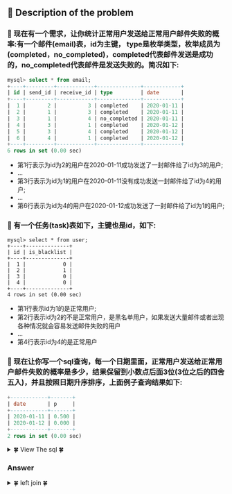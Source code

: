 ## &#128044; Description of the problem

### &#127800; 现在有一个需求，让你统计正常用户发送给正常用户邮件失败的概率:有一个邮件(email)表，id为主键， type是枚举类型，枚举成员为(completed，no_completed)，completed代表邮件发送是成功的，no_completed代表邮件是发送失败的。简况如下:

```sql
mysql> select * from email;
+----+---------+------------+--------------+------------+
| id | send_id | receive_id | type         | date       |
+----+---------+------------+--------------+------------+
|  1 |       2 |          3 | completed    | 2020-01-11 |
|  2 |       1 |          3 | completed    | 2020-01-11 |
|  3 |       1 |          4 | no_completed | 2020-01-11 |
|  4 |       3 |          1 | completed    | 2020-01-12 |
|  5 |       3 |          4 | completed    | 2020-01-12 |
|  6 |       4 |          1 | completed    | 2020-01-12 |
+----+---------+------------+--------------+------------+
6 rows in set (0.00 sec)
```
- 第1行表示为id为2的用户在2020-01-11成功发送了一封邮件给了id为3的用户;
- ...
- 第3行表示为id为1的用户在2020-01-11没有成功发送一封邮件给了id为4的用户;
- ...
- 第6行表示为id为4的用户在2020-01-12成功发送了一封邮件给了id为1的用户;

### &#127800; 有一个任务(task)表如下，主键也是id，如下:

```
mysql> select * from user;
+----+--------------+
| id | is_blacklist |
+----+--------------+
|  1 |            0 |
|  2 |            1 |
|  3 |            0 |
|  4 |            0 |
+----+--------------+
4 rows in set (0.00 sec)
```
- 第1行表示id为1的是正常用户;
- 第2行表示id为2的不是正常用户，是黑名单用户，如果发送大量邮件或者出现各种情况就会容易发送邮件失败的用户
- ...
- 第4行表示id为4的是正常用户
### &#127800; 现在让你写一个sql查询，每一个日期里面，正常用户发送给正常用户邮件失败的概率是多少，结果保留到小数点后面3位(3位之后的四舍五入)，并且按照日期升序排序，上面例子查询结果如下: 

```sql
+------------+-------+
| date       | p     |
+------------+-------+
| 2020-01-11 | 0.500 |
| 2020-01-12 | 0.000 |
+------------+-------+
2 rows in set (0.00 sec)

```


<details>
<summary>&#127808; View The sql &#127808;</summary>
  
```sql
create table email
(id smallint(5) not null primary key,
send_id smallint(5) not null,
receive_id smallint(5) not null,
type varchar(255) not null,
date date() not null);
```
```sql
create table user
(id smallint(5) not null primary key,
is_blacklist smallint(5) not null
);
```
```sql
insert ignore into email
(id, send_id, receive_id, type, date)
values
#(1,2,3,'completed','2020-01-11'),
(2,1,3,'completed','2020-01-11'),
(3,1,4,'no_completed','2020-01-11'),
(4,3,1,'completed','2020-01-12'),
(5,3,4,'completed','2020-01-12'),
(6,4,1,'completed','2020-01-12');
```
```sql
insert into user
values
(1, 0),
(2, 1),
(3, 0),
(4, 0);
```
</details>

### Answer
<details>
<summary>&#127808; left join &#127808;</summary>
  

```sql
select e.date, round(
    sum(case e.type 
        when 'no_completed' then 1 
        else 0 
        end) * 1.0 / count(e.type),3) p
from email e 
join user u1 on e.send_id = u1.id  
join user u2 on u2.id = e.receive_id
where u1.is_blacklist = 0 and u2.is_blacklist=0
group by e.date
order by e.date;
```
</details>

